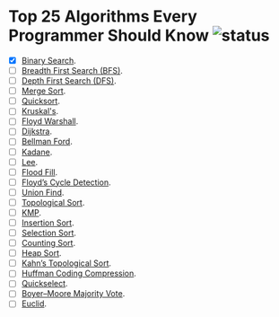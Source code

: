 # Top 25 Algorithms Every Programmer Should Know ![status](https://github.com/pmareke/top-25-algorithms-every-programmer-should-know/actions/workflows/python-app.yml/badge.svg)

- [X] [Binary Search](https://en.wikipedia.org/wiki/Binary_search_algorithm).
- [ ] [Breadth First Search (BFS)](https://en.wikipedia.org/wiki/Breadth-first_search).
- [ ] [Depth First Search (DFS)](https://en.wikipedia.org/wiki/Depth-first_search).
- [ ] [Merge Sort](https://en.wikipedia.org/wiki/Merge_sort).
- [ ] [Quicksort](https://en.wikipedia.org/wiki/Quicksort).
- [ ] [Kruskal's](https://en.wikipedia.org/wiki/Kruskal%27s_algorithm).
- [ ] [Floyd Warshall](https://en.wikipedia.org/wiki/Floyd–Warshall_algorithm).
- [ ] [Dijkstra](https://en.wikipedia.org/wiki/Dijkstra%27s_algorithm).
- [ ] [Bellman Ford]().
- [ ] [Kadane]().
- [ ] [Lee]().
- [ ] [Flood Fill]().
- [ ] [Floyd’s Cycle Detection]().
- [ ] [Union Find]().
- [ ] [Topological Sort]().
- [ ] [KMP]().
- [ ] [Insertion Sort]().
- [ ] [Selection Sort]().
- [ ] [Counting Sort]().
- [ ] [Heap Sort]().
- [ ] [Kahn’s Topological Sort]().
- [ ] [Huffman Coding Compression]().
- [ ] [Quickselect]().
- [ ] [Boyer–Moore Majority Vote]().
- [ ] [Euclid]().
